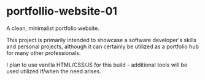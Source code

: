 # portfollio-website-01
A clean, minimalist portfolio website.

This project is primarily intended to showcase a software developer's skills and personal projects, although it can certainly be utilized as a portfolio hub for many other professionals.

I plan to use vanilla HTML/CSS/JS for this build - additional tools will be used utilized if/when the need arises.


